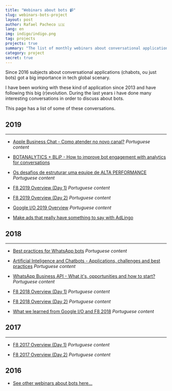 ```yaml
---
title: "Webinars about bots 📹"
slug: webinars-bots-project
layout: post
author: Rafael Pacheco 🇺🇸
lang: en
img: indigo/indigo.png
tag: projects
projects: true
summary: "The list of monthly webinars about conversational applications"
category: project
secret: true
---
```


Since 2016 subjects about conversational applications (chabots, ou just bots) got a big importance in tech global scenary.

I have been working with these kind of application since 2013 and have following this big (r)evolution. During the last years i have done many interesting conversations in order to discuss about bots.

This page has a list of some of these conversations.

## 2019
-----------------------------

* [Apple Business Chat - Como atender no novo canal?](https://conversa.take.net/apple-business-chat) 
*Portuguese content*

* [BOTANALYTICS + BLiP - How to improve bot engagement with analytics for conversations](https://conversa.take.net/botanalytics-blip)

* [Os desafios de estruturar uma equipe de ALTA PERFORMANCE](https://conversa.take.net/webinar-equipe-de-alta-performance)
*Portuguese content*

* [F8 2019 Overview (Day 1)](https://www.facebook.com/talktotake/videos/867300336940390/)
*Portuguese content*

* [F8 2019 Overview (Day 2)](https://www.facebook.com/talktotake/videos/1227530307403011/)
*Portuguese content*

* [Google I/O 2019 Overview](https://www.facebook.com/talktotake/videos/846348719056806/)
*Portuguese content*

* [Make ads that really have something to say with AdLingo](http://blip.ai/webinar-adlingo)

## 2018
-----------------------------

* [Best practices for WhatsApp bots](https://conversa.take.net/webinar-boas-praticas-no-whatsapp)
*Portuguese content*

* [Artificial Inteligence and Chatbots - Applications, challenges and best practices](https://conversa.take.net/webinar-inteligencia-artificial)
*Portuguese content*

* [WhatsApp Business API - What it's, opportunities and how to start?](https://conversa.take.net/webinar-inteligencia-artificial)
*Portuguese content*

* [F8 2018 Overview (Day 1)](https://www.facebook.com/talktotake/videos/1966402003401094/)
*Portuguese content*

* [F8 2018 Overview (Day 2)](https://www.facebook.com/talktotake/videos/1967706946603933/)
*Portuguese content*

* [What we learned from Google I/O and F8 2018](https://conversa.take.net/webinar-aprendizados-googleio-f8)
*Portuguese content*

## 2017
-----------------------------

* [F8 2017 Overview (Day 1)](https://www.facebook.com/talktotake/videos/1481917191849580/)
*Portuguese content*

* [F8 2017 Overview (Day 2)](https://www.facebook.com/talktotake/videos/1483005218407444/)
*Portuguese content*

## 2016

* [See other webinars about bots here...](/chatbot-weekly-summary-project/)